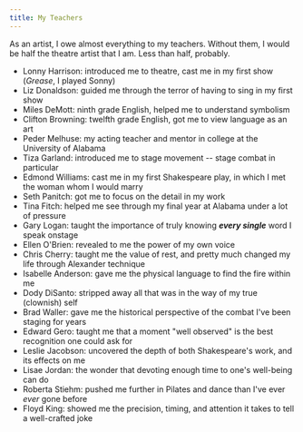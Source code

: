 ```yaml
---
title: My Teachers
---
```


As an artist, I owe almost everything to my teachers. Without them, I would be half the theatre artist that I am. Less than half, probably.

- Lonny Harrison: introduced me to theatre, cast me in my first show (*Grease*, I played Sonny)
- Liz Donaldson: guided me through the terror of having to sing in my first show
- Miles DeMott: ninth grade English, helped me to understand symbolism
- Clifton Browning: twelfth grade English, got me to view language as an art
- Peder Melhuse: my acting teacher and mentor in college at the University of Alabama
- Tiza Garland: introduced me to stage movement -- stage combat in particular
- Edmond Williams: cast me in my first Shakespeare play, in which I met the woman whom I would marry
- Seth Panitch: got me to focus on the detail in my work
- Tina Fitch: helped me see through my final year at Alabama under a lot of pressure
- Gary Logan: taught the importance of truly knowing ***every single*** word I speak onstage
- Ellen O'Brien: revealed to me the power of my own voice
- Chris Cherry: taught me the value of rest, and pretty much changed my life through Alexander technique
- Isabelle Anderson: gave me the physical language to find the fire within me
- Dody DiSanto: stripped away all that was in the way of my true (clownish) self
- Brad Waller: gave me the historical perspective of the combat I've been staging for years
- Edward Gero: taught me that a moment "well observed" is the best recognition one could ask for
- Leslie Jacobson: uncovered the depth of both Shakespeare's work, and its effects on me
- Lisae Jordan: the wonder that devoting enough time to one's well-being can do
- Roberta Stiehm: pushed me further in Pilates and dance than I've ever *ever* gone before
- Floyd King: showed me the precision, timing, and attention it takes to tell a well-crafted joke
